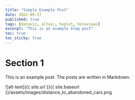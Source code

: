 ```yaml
---
title: "Simple Example Post"
date: 2022-09-27
published: true
tags: [dataviz, altair, hvplot, holoviews]
excerpt: "This is an example blog post"
toc: true
toc_sticky: true
---
```


# Section 1

This is an example post. The posts are written in Markdown.

![alt-text]({{ site.url }}{{ site.baseurl }}/assets/images/distance_to_abandoned_cars.png
